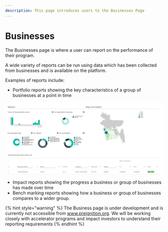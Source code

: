 ```yaml
---
description: This page introduces users to the Businesses Page
---
```


# Businesses

The Businesses page is where a user can report on the performance of their program.

A wide variety of reports can be run using data which has been collected from businesses and is available on the platform.  

Examples of reports include:

* Portfolio reports showing the key characteristics of a group of businesses at a point in time

![Early version of a portfolio report](../../.gitbook/assets/image%20%2850%29.png)

* Impact reports showing the progress a business or group of businesses has made over time
* Bench marking reports showing how a business or group of businesses compares to a wider group.

{% hint style="warning" %}
The Business page is under development and is currently not accessible from www.preignition.org.  We will be working closely with accelerator programs and impact investors to understand their reporting requirements
{% endhint %}

 



